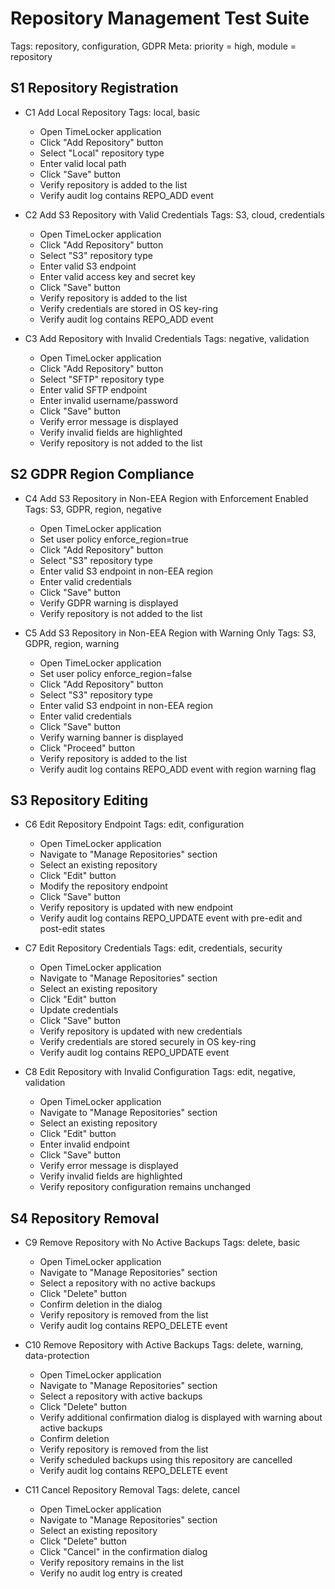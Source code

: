 # Repository Management Test Suite

Tags: repository, configuration, GDPR
Meta: priority = high, module = repository

## S1 Repository Registration

* C1 Add Local Repository
  Tags: local, basic
    * Open TimeLocker application
    * Click "Add Repository" button
    * Select "Local" repository type
    * Enter valid local path
    * Click "Save" button
    * Verify repository is added to the list
    * Verify audit log contains REPO_ADD event

* C2 Add S3 Repository with Valid Credentials
  Tags: S3, cloud, credentials
    * Open TimeLocker application
    * Click "Add Repository" button
    * Select "S3" repository type
    * Enter valid S3 endpoint
    * Enter valid access key and secret key
    * Click "Save" button
    * Verify repository is added to the list
    * Verify credentials are stored in OS key-ring
    * Verify audit log contains REPO_ADD event

* C3 Add Repository with Invalid Credentials
  Tags: negative, validation
    * Open TimeLocker application
    * Click "Add Repository" button
    * Select "SFTP" repository type
    * Enter valid SFTP endpoint
    * Enter invalid username/password
    * Click "Save" button
    * Verify error message is displayed
    * Verify invalid fields are highlighted
    * Verify repository is not added to the list

## S2 GDPR Region Compliance

* C4 Add S3 Repository in Non-EEA Region with Enforcement Enabled
  Tags: S3, GDPR, region, negative
    * Open TimeLocker application
    * Set user policy enforce_region=true
    * Click "Add Repository" button
    * Select "S3" repository type
    * Enter valid S3 endpoint in non-EEA region
    * Enter valid credentials
    * Click "Save" button
    * Verify GDPR warning is displayed
    * Verify repository is not added to the list

* C5 Add S3 Repository in Non-EEA Region with Warning Only
  Tags: S3, GDPR, region, warning
    * Open TimeLocker application
    * Set user policy enforce_region=false
    * Click "Add Repository" button
    * Select "S3" repository type
    * Enter valid S3 endpoint in non-EEA region
    * Enter valid credentials
    * Click "Save" button
    * Verify warning banner is displayed
    * Click "Proceed" button
    * Verify repository is added to the list
    * Verify audit log contains REPO_ADD event with region warning flag

## S3 Repository Editing

* C6 Edit Repository Endpoint
  Tags: edit, configuration
    * Open TimeLocker application
    * Navigate to "Manage Repositories" section
    * Select an existing repository
    * Click "Edit" button
    * Modify the repository endpoint
    * Click "Save" button
    * Verify repository is updated with new endpoint
    * Verify audit log contains REPO_UPDATE event with pre-edit and post-edit states

* C7 Edit Repository Credentials
  Tags: edit, credentials, security
    * Open TimeLocker application
    * Navigate to "Manage Repositories" section
    * Select an existing repository
    * Click "Edit" button
    * Update credentials
    * Click "Save" button
    * Verify repository is updated with new credentials
    * Verify credentials are stored securely in OS key-ring
    * Verify audit log contains REPO_UPDATE event

* C8 Edit Repository with Invalid Configuration
  Tags: edit, negative, validation
    * Open TimeLocker application
    * Navigate to "Manage Repositories" section
    * Select an existing repository
    * Click "Edit" button
    * Enter invalid endpoint
    * Click "Save" button
    * Verify error message is displayed
    * Verify invalid fields are highlighted
    * Verify repository configuration remains unchanged

## S4 Repository Removal

* C9 Remove Repository with No Active Backups
  Tags: delete, basic
    * Open TimeLocker application
    * Navigate to "Manage Repositories" section
    * Select a repository with no active backups
    * Click "Delete" button
    * Confirm deletion in the dialog
    * Verify repository is removed from the list
    * Verify audit log contains REPO_DELETE event

* C10 Remove Repository with Active Backups
  Tags: delete, warning, data-protection
    * Open TimeLocker application
    * Navigate to "Manage Repositories" section
    * Select a repository with active backups
    * Click "Delete" button
    * Verify additional confirmation dialog is displayed with warning about active backups
    * Confirm deletion
    * Verify repository is removed from the list
    * Verify scheduled backups using this repository are cancelled
    * Verify audit log contains REPO_DELETE event

* C11 Cancel Repository Removal
  Tags: delete, cancel
    * Open TimeLocker application
    * Navigate to "Manage Repositories" section
    * Select an existing repository
    * Click "Delete" button
    * Click "Cancel" in the confirmation dialog
    * Verify repository remains in the list
    * Verify no audit log entry is created
